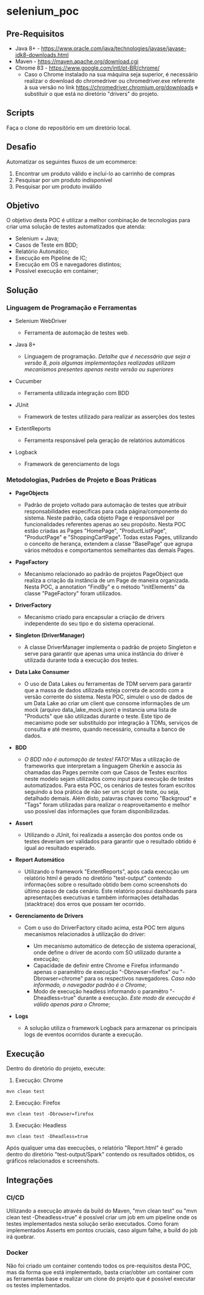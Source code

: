 # selenium_poc
## Pre-Requisitos
- Java 8+ - https://www.oracle.com/java/technologies/javase/javase-jdk8-downloads.html
- Maven - https://maven.apache.org/download.cgi
- Chrome 83 - https://www.google.com/intl/pt-BR/chrome/
  - Caso o Chrome instalado na sua máquina seja superior, é necessário realizar o download do chromedriver ou chromedriver.exe referente à sua versão no link https://chromedriver.chromium.org/downloads e substituir o que está no diretório "drivers" do projeto. 

## Scripts

Faça o clone do repositório em um diretório local.

## Desafio

Automatizar os seguintes fluxos de um ecommerce:
1. Encontrar um produto válido e incluí-lo ao carrinho de compras
2. Pesquisar por um produto indisponível
3. Pesquisar por um produto inválido

## Objetivo

O objetivo desta POC é utilizar a melhor combinação de tecnologias para criar uma solução de testes automatizados que atenda:
- Selenium + Java;
- Casos de Teste em BDD;
- Relatório Automático;
- Execução em Pipeline de IC;
- Execução em OS e navegadores distintos;
- Possível execução em container;

## Solução

### Linguagem de Programação e Ferramentas

- Selenium WebDriver
  - Ferramenta de automação de testes web.

- Java 8+
  - Linguagem de programação. *Detalhe que é necessário que seja a versão 8, pois algumas implementações realizadas utilizam mecanismos presentes apenas nesta versão ou superiores*

- Cucumber
  - Ferramenta utilizada integração com BDD
  
- JUnit
  - Framework de testes utilizado para realizar as asserções dos testes

- ExtentReports
  - Ferramenta responsável pela geração de relatórios automáticos

- Logback
  - Framework de gerenciamento de logs
  
### Metodologias, Padrões de Projeto e Boas Práticas

- **PageObjects**
  - Padrão de projeto voltado para automação de testes que atribuir responsabilidades específicas para cada página/componente do sistema. Neste padrão, cada objeto Page é responsável por funcionalidades referentes apenas ao seu propósito. Nesta POC estão criadas as Pages "HomePage", "ProductListPage", "ProductPage" e "ShoppingCartPage". Todas estas Pages, utilizando o conceito de herança, extendem a classe "BasePage" que agrupa vários métodos e comportamentos semelhantes das demais Pages.

- **PageFactory**
  - Mecanismo relacionado ao padrão de projetos PageObject que realiza a criação da instância de um Page de maneira organizada. Nesta POC, a annotation "FindBy" e o método "initElements" da classe "PageFactory" foram utilizados.

- **DriverFactory**
  - Mecanismo criado para encapsular a criação de drivers independente do seu tipo e do sistema operacional. 

- **Singleton (DriverManager)**
  - A classe DriverManager implementa o padrão de projeto Singleton e serve para garantir que apenas uma unica instância do driver é utilizada durante toda a execução dos testes.

- **Data Lake Consumer**
  - O uso de Data Lakes ou ferramentas de TDM servem para garantir que a massa de dados utilizada esteja correta de acordo com a versão corrente do sistema. Nesta POC, simulei o uso de dados de um Data Lake ao criar um client que consome informações de um mock (arquivo data_lake_mock.json) e instancia uma lista de "Products" que são utilizadas durante o teste. Este tipo de mecanismo pode ser substituido por integração à TDMs, serviços de consulta e até mesmo, quando necessário, consulta a banco de dados.

- **BDD**
  - *O BDD não é automação de testes! FATO!* Mas a utilização de frameworks que interpretam a linguagem Gherkin e associa às chamadas das Pages permite com que Casos de Testes escritos neste modelo sejam utilizados como input para execução de testes automatizados. Para esta POC, os cenários de testes foram escritos seguindo a boa prática de não ser um script de teste, ou seja, detalhado demais. Além disto, palavras chaves como "Backgroud" e "Tags" foram utilizadas para realizar o reaproveitamento e melhor uso possível das informações que foram disponibilizadas.

- **Assert**
  - Utilizando o JUnit, foi realizada a asserção dos pontos onde os testes deveriam ser validados para garantir que o resultado obtido é igual ao resultado esperado.

- **Report Automático**
  - Utilizando o framework "ExtentReports", após cada execução um relatório html é gerado no diretório "test-output" contendo informações sobre o resultado obtido bem como screenshots do último passo de cada cenário. Este relatório possui dashboards para apresentações executivas e também informações detalhadas (stacktrace) dos erros que possam ter ocorrido.

- **Gerenciamento de Drivers**
  - Com o uso do DriverFactory citado acima, esta POC tem alguns mecanismos relacionados à utilização do driver:
        
	- Um mecanismo automático de detecção de sistema operacional, onde define o driver de acordo com SO utilizado durante a execução;
	- Capacidade de definir entre Chrome e Firefox informando apenas o paramêtro de execução "-Dbrowser=firefox" ou "-Dbrowser=chrome" para os respectivos navegadores. *Caso não informado, o navegador padrão é o Chrome*;
	- Modo de execução headless informando o paramêtro "-Dheadless=true" durante a execução. *Este modo de execução é válido apenas para o Chrome*;

- **Logs**
  - A solução utiliza o framework Logback para armazenar os principais logs de eventos ocorridos durante a execução.  


## Execução

Dentro do diretório do projeto, execute:

  1. Execução: Chrome

```
mvn clean test
```
	
  2. Execução: Firefox

```
mvn clean test -Dbrowser=firefox
```
	
  3. Execução: Headless
    
```
mvn clean test -Dheadless=true
```

Após qualquer uma das execuções, o relatório "Report.html" é gerado dentro do diretório "test-output/Spark" contendo os resultados obtidos, os gráficos relacionados e screenshots.
 
## Integrações

### CI/CD

Utilizando a execução através da build do Maven, "mvn clean test" ou "mvn clean test -Dheadless=true" é possível criar um job em um pipeline onde os testes implementados nesta solução serão executados. Como foram implementados Asserts em pontos cruciais, caso algum falhe, a build do job irá quebrar.

### Docker

Não foi criado um container contendo todos os pre-requisitos desta POC, mas da forma que está implementado, basta criar/obter um container com as ferramentas base e realizar um clone do projeto que é possível executar os testes implementados.
